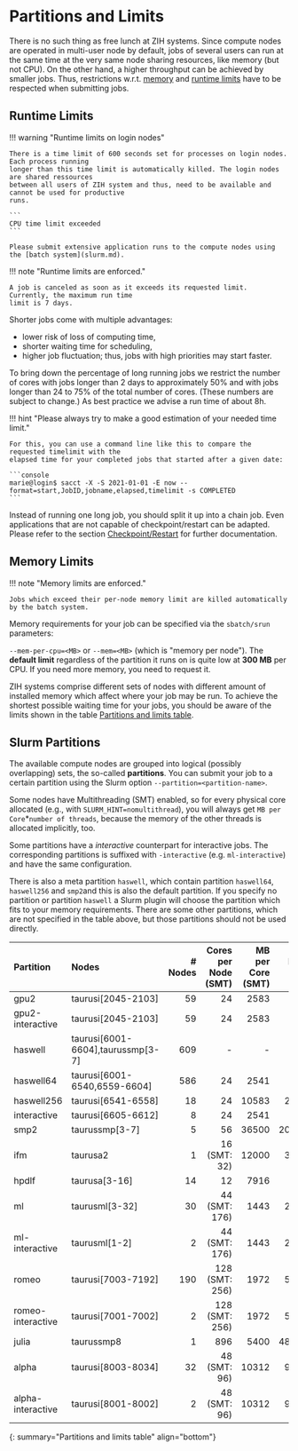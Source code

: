 # Partitions and Limits

There is no such thing as free lunch at ZIH systems. Since compute nodes are operated in multi-user
node by default, jobs of several users can run at the same time at the very same node sharing
resources, like memory (but not CPU). On the other hand, a higher throughput can be achieved by
smaller jobs. Thus, restrictions w.r.t. [memory](#memory-limits) and
[runtime limits](#runtime-limits) have to be respected when submitting jobs.

## Runtime Limits

!!! warning "Runtime limits on login nodes"

    There is a time limit of 600 seconds set for processes on login nodes. Each process running
    longer than this time limit is automatically killed. The login nodes are shared ressources
    between all users of ZIH system and thus, need to be available and cannot be used for productive
    runs.

    ```
    CPU time limit exceeded
    ```

    Please submit extensive application runs to the compute nodes using the [batch system](slurm.md).

!!! note "Runtime limits are enforced."

    A job is canceled as soon as it exceeds its requested limit. Currently, the maximum run time
    limit is 7 days.

Shorter jobs come with multiple advantages:

- lower risk of loss of computing time,
- shorter waiting time for scheduling,
- higher job fluctuation; thus, jobs with high priorities may start faster.

To bring down the percentage of long running jobs we restrict the number of cores with jobs longer
than 2 days to approximately 50% and with jobs longer than 24 to 75% of the total number of cores.
(These numbers are subject to change.) As best practice we advise a run time of about 8h.

!!! hint "Please always try to make a good estimation of your needed time limit."

    For this, you can use a command line like this to compare the requested timelimit with the
    elapsed time for your completed jobs that started after a given date:

    ```console
    marie@login$ sacct -X -S 2021-01-01 -E now --format=start,JobID,jobname,elapsed,timelimit -s COMPLETED
    ```

Instead of running one long job, you should split it up into a chain job. Even applications that are
not capable of checkpoint/restart can be adapted. Please refer to the section
[Checkpoint/Restart](../jobs_and_resources/checkpoint_restart.md) for further documentation.

## Memory Limits

!!! note "Memory limits are enforced."

    Jobs which exceed their per-node memory limit are killed automatically by the batch system.

Memory requirements for your job can be specified via the `sbatch/srun` parameters:

`--mem-per-cpu=<MB>` or `--mem=<MB>` (which is "memory per node"). The **default limit** regardless
of the partition it runs on is quite low at **300 MB** per CPU. If you need more memory, you need
to request it.

ZIH systems comprise different sets of nodes with different amount of installed memory which affect
where your job may be run. To achieve the shortest possible waiting time for your jobs, you should
be aware of the limits shown in the table [Partitions and limits table](../jobs_and_resources/partitions_and_limits.md#slurm-partitions).

## Slurm Partitions

The available compute nodes are grouped into logical (possibly overlapping) sets, the so-called
**partitions**. You can submit your job to a certain partition using the Slurm option
`--partition=<partition-name>`.

Some nodes have Multithreading (SMT) enabled, so for every physical core allocated
(e.g., with `SLURM_HINT=nomultithread`), you will always get `MB per Core`*`number of threads`,
because the memory of the other threads is allocated implicitly, too.

Some partitions have a *interactive* counterpart for interactive jobs. The corresponding partitions
is suffixed with `-interactive` (e.g. `ml-interactive`) and have the same configuration.

There is also a meta partition `haswell`, which contain partition `haswell64`,
`haswell256` and `smp2`and this is also the default partition. If you specify no partition or
partition `haswell` a Slurm plugin will choose the partition which fits to your memory requirements.
There are some other partitions, which are not specified in the table above, but those partitions
should not be used directly.

<!-- partitions_and_limits_table -->
| Partition | Nodes | # Nodes | Cores per Node (SMT) | MB per Core (SMT) | MB per Node | GPUs per Node |
|:--------|:------|--------:|---------------:|------------:|------------:|--------------:|
| gpu2 | taurusi[2045-2103] | 59 | 24 | 2583 | 62000 | gpu:4 |
| gpu2-interactive | taurusi[2045-2103] | 59 | 24 | 2583 | 62000 | gpu:4 |
| haswell | taurusi[6001-6604],taurussmp[3-7] | 609 | - | - | - | - |
| haswell64 | taurusi[6001-6540,6559-6604] | 586 | 24 | 2541 | 61000 | none |
| haswell256 | taurusi[6541-6558] | 18 | 24 | 10583 | 254000 | none |
| interactive | taurusi[6605-6612] | 8 | 24 | 2541 | 61000 | none |
| smp2 | taurussmp[3-7] | 5 | 56 | 36500 | 2044000 | none |
| ifm | taurusa2 | 1 | 16 (SMT: 32) | 12000 | 384000 | gpu:1 |
| hpdlf | taurusa[3-16] | 14 | 12 | 7916 | 95000 | gpu:3 |
| ml | taurusml[3-32] | 30 | 44 (SMT: 176) | 1443 | 254000 | gpu:6 |
| ml-interactive | taurusml[1-2] | 2 | 44 (SMT: 176) | 1443 | 254000 | gpu:6 |
| romeo | taurusi[7003-7192] | 190 | 128 (SMT: 256) | 1972 | 505000 | none |
| romeo-interactive | taurusi[7001-7002] | 2 | 128 (SMT: 256) | 1972 | 505000 | none |
| julia | taurussmp8 | 1 | 896 | 5400 | 4839000 | none |
| alpha | taurusi[8003-8034] | 32 | 48 (SMT: 96) | 10312 | 990000 | gpu:8 |
| alpha-interactive | taurusi[8001-8002] | 2 | 48 (SMT: 96) | 10312 | 990000 | gpu:8 |
{: summary="Partitions and limits table" align="bottom"}
